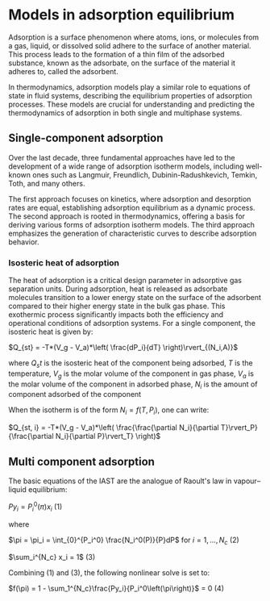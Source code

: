 # Models in adsorption equilibrium

Adsorption is a surface phenomenon where atoms, ions, or molecules from a gas, liquid, or dissolved solid adhere to the surface of another material. This process leads to the formation of a thin film of the adsorbed substance, known as the adsorbate, on the surface of the material it adheres to, called the adsorbent.

In thermodynamics, adsorption models play a similar role to equations of state in fluid systems, describing the equilibrium properties of adsorption processes. These models are crucial for understanding and predicting the thermodynamics of adsorption in both single and multiphase systems.

## Single-component adsorption

Over the last decade, three fundamental approaches have led to the development of a wide range of adsorption isotherm models, including well-known ones such as Langmuir, Freundlich, Dubinin-Radushkevich, Temkin, Toth, and many others.

The first approach focuses on kinetics, where adsorption and desorption rates are equal, establishing adsorption equilibrium as a dynamic process. The second approach is rooted in thermodynamics, offering a basis for deriving various forms of adsorption isotherm models. The third approach emphasizes the generation of characteristic curves to describe adsorption behavior.

### Isosteric heat of adsorption

The heat of adsorption is a critical design parameter in adsorptive gas separation units. During adsorption, heat is released as adsorbate molecules transition to a lower energy state on the surface of the adsorbent compared to their higher energy state in the bulk gas phase. This exothermic process significantly impacts both the efficiency and operational conditions of adsorption systems. For a single component, the isosteric heat is given by:

$Q_{st} = -T*(V_g - V_a)*\left( \frac{dP_i}{dT} \right)\rvert_{(N_i,A)}$ 

where $Q_st$ is the isosteric heat of the component being adsorbed, $T$ is the temperature, $V_g$ is the molar volume of the component in gas phase, $V_a$ is the molar volume of the component in adsorbed phase, $N_i$ is the amount of component adsorbed of the component

When the isotherm is of the form $N_i = f(T, P_i)$, one can write:

$Q_{st, i} = -T*(V_g - V_a)*\left( \frac{\frac{\partial N_i}{\partial T}\rvert_P}{\frac{\partial N_i}{\partial P}\rvert_T} \right)$ 


## Multi component adsorption

The basic equations of the IAST are the analogue of Raoult's law in vapour–liquid equilibrium:

$Py_i = P_i^0(\pi)x_i$ (1)

where

$\pi = \pi_i = \int_{0}^{P_i^0} \frac{N_i^0(P)}{P}dP$ for $i = 1,...,N_c$ (2)

$\sum_i^{N_c} x_i = 1$ (3)


Combining (1) and (3), the following nonlinear solve is set to:

$f(\pi) = 1 - \sum_1^{N_c}\frac{Py_i}{P_i^0\left(\pi\right)}$ = 0 (4)













